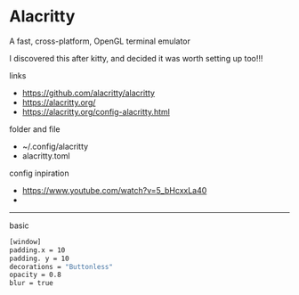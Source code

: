 # Alacritty
A fast, cross-platform, OpenGL terminal emulator

I discovered this after kitty, and decided it was worth setting up too!!!


links
- https://github.com/alacritty/alacritty
- https://alacritty.org/
- https://alacritty.org/config-alacritty.html

folder and file
- ~/.config/alacritty
- alacritty.toml


config inpiration
- https://www.youtube.com/watch?v=5_bHcxxLa40
- 


---

basic
```sh
[window]
padding.x = 10
padding. y = 10
decorations = "Buttonless"
opacity = 0.8
blur = true
```